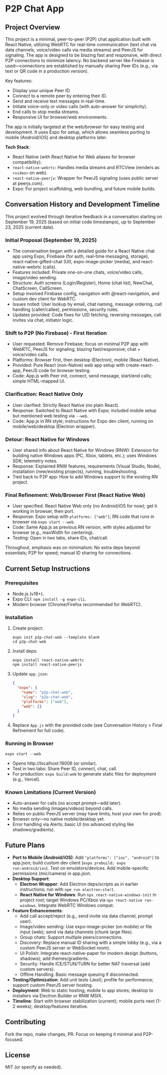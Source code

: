 # P2P Chat App

## Project Overview
This project is a minimal, peer-to-peer (P2P) chat application built with React Native, utilizing WebRTC for real-time communication (text chat via data channels, voice/video calls via media streams) and PeerJS for signaling. The app is designed to be blazing fast and responsive, with direct P2P connections to minimize latency. No backend server like Firebase is used—connections are established by manually sharing Peer IDs (e.g., via text or QR code in a production version).

Key features:
- Display your unique Peer ID.
- Connect to a remote peer by entering their ID.
- Send and receive text messages in real-time.
- Initiate voice-only or video calls (with auto-answer for simplicity).
- End calls to stop media streams.
- Responsive UI for browser/web environments.

The app is initially targeted at the web/browser for easy testing and development. It uses Expo for setup, which allows seamless porting to mobile (Android/iOS) and desktop platforms later.

**Tech Stack**:
- React Native (with React Native for Web aliases for browser compatibility).
- `react-native-webrtc`: Handles media streams and RTCView (renders as `<video>` on web).
- `react-native-peerjs`: Wrapper for PeerJS signaling (uses public server at peerjs.com).
- Expo: For project scaffolding, web bundling, and future mobile builds.

## Conversation History and Development Timeline
This project evolved through iterative feedback in a conversation starting on September 19, 2025 (based on initial code timestamps), up to September 23, 2025 (current date).

### Initial Proposal (September 19, 2025)
- The conversation began with a detailed guide for a React Native chat app using Expo, Firebase (for auth, real-time messaging, storage), react-native-gifted-chat (UI), expo-image-picker (media), and react-native-webrtc (calls).
- Features included: Private one-on-one chats, voice/video calls, image/video sending.
- Structure: Auth screens (Login/Register), Home (chat list), NewChat, ChatScreen, CallScreen.
- Setup involved Firebase config, navigation with @react-navigation, and custom dev client for WebRTC.
- Issues noted: User lookup by email, chat naming, message ordering, call handling (caller/callee), permissions, security rules.
- Updates provided: Code fixes for UID fetching, reversing messages, call invites via chat, initiator logic.

### Shift to P2P (No Firebase) - First Iteration
- User requested: Remove Firebase; focus on minimal P2P app with WebRTC, PeerJS for signaling; blazing fast/responsive; chat + voice/video calls.
- Platforms: Browser first, then desktop (Electron), mobile (React Native).
- Provided: Pure React (non-Native) web app setup with create-react-app, PeerJS code for browser testing.
- Code: App.js with Peer init, connect, send message, start/end calls; simple HTML-mapped UI.

### Clarification: React Native Only
- User clarified: Strictly React Native (no plain React).
- Response: Switched to React Native with Expo; included mobile setup but mentioned web testing via `--web`.
- Code: App.js in RN style; instructions for Expo dev client, running on mobile/web/desktop (Electron wrapper).

### Detour: React Native for Windows
- User shared info about React Native for Windows (RNW): Extension for building native Windows apps (PC, Xbox, tablets, etc.); uses Windows SDK; telemetry notes.
- Response: Explained RNW features, requirements (Visual Studio, Node), installation (new/existing projects), running, troubleshooting.
- Tied back to P2P app: How to add Windows support to the existing RN project.

### Final Refinement: Web/Browser First (React Native Web)
- User specified: React Native Web only (no Android/iOS for now); get it working in browser, then port.
- Response: Expo setup with `platforms: ["web"]`; RN code that runs in browser via `expo start --web`.
- Code: Same App.js as previous RN version, with styles adjusted for browser (e.g., maxWidth for centering).
- Testing: Open in two tabs, share IDs, chat/call.

Throughout, emphasis was on minimalism: No extra deps beyond essentials; P2P for speed; manual ID sharing for connections.

## Current Setup Instructions
### Prerequisites
- Node.js (v18+).
- Expo CLI: `npm install -g expo-cli`.
- Modern browser (Chrome/Firefox recommended for WebRTC).

### Installation
1. Create project:
   ```
   expo init p2p-chat-web --template blank
   cd p2p-chat-web
   ```

2. Install deps:
   ```
   expo install react-native-webrtc
   npm install react-native-peerjs
   ```

3. Update `app.json`:
   ```json
   {
     "expo": {
       "name": "p2p-chat-web",
       "slug": "p2p-chat-web",
       "platforms": ["web"],
       "web": {}
     }
   }
   ```

4. Replace `App.js` with the provided code (see Conversation History > Final Refinement for full code).

### Running in Browser
```
expo start --web
```
- Opens http://localhost:19006 (or similar).
- Test in two tabs: Share Peer ID, connect, chat, call.
- For production: `expo build:web` to generate static files for deployment (e.g., Vercel).

### Known Limitations (Current Version)
- Auto-answer for calls (no accept prompt—add later).
- No media sending (images/videos) beyond calls.
- Relies on public PeerJS server (may have limits; host your own for prod).
- Browser only—no native mobile/desktop yet.
- Error handling via Alerts; basic UI (no advanced styling like shadows/gradients).

## Future Plans
- **Port to Mobile (Android/iOS)**: Add `"platforms": ["ios", "android"]` to app.json; build custom dev client (`expo prebuild; expo run:android/ios`). Test on emulators/devices. Add mobile-specific permissions (mic/camera) in app.json.
- **Desktop Support**:
  - **Electron Wrapper**: Add Electron deps/scripts as in earlier instructions; run with `npm run electron:start`.
  - **React Native for Windows**: Run `npx react-native-windows-init` in project root; target Windows PC/Xbox via `npx react-native run-windows`. Integrate WebRTC Windows compat.
- **Feature Enhancements**:
  - Add call accept/reject (e.g., send invite via data channel, prompt user).
  - Image/video sending: Use expo-image-picker (on mobile) or file input (web); send via data channels (chunk large files).
  - Group chats: Support multiple peers/connections.
  - Discovery: Replace manual ID sharing with a simple lobby (e.g., via a custom PeerJS server or WebSocket room).
  - UI Polish: Integrate react-native-paper for modern design (buttons, shadows); add themes/gradients.
  - Security: Handle ICE/STUN/TURN for better NAT traversal (add custom servers).
  - Offline Handling: Basic message queuing if disconnected.
- **Testing/Optimization**: Add unit tests (Jest); profile for performance; support custom PeerJS server hosting.
- **Deployment**: Web to static hosting; mobile to app stores; desktop to installers via Electron Builder or RNW MSIX.
- **Timeline**: Start with browser stabilization (current); mobile ports next (1-2 weeks); desktop/features iterative.

## Contributing
Fork the repo, make changes, PR. Focus on keeping it minimal and P2P-focused.

## License
MIT (or specify as needed).